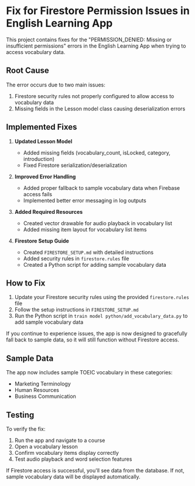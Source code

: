 # Fix for Firestore Permission Issues in English Learning App

This project contains fixes for the "PERMISSION_DENIED: Missing or insufficient permissions" errors in the English Learning App when trying to access vocabulary data.

## Root Cause

The error occurs due to two main issues:
1. Firestore security rules not properly configured to allow access to vocabulary data
2. Missing fields in the Lesson model class causing deserialization errors

## Implemented Fixes

1. **Updated Lesson Model**
   - Added missing fields (vocabulary_count, isLocked, category, introduction)
   - Fixed Firestore serialization/deserialization

2. **Improved Error Handling**
   - Added proper fallback to sample vocabulary data when Firebase access fails
   - Implemented better error messaging in log outputs

3. **Added Required Resources**
   - Created vector drawable for audio playback in vocabulary list
   - Added missing item layout for vocabulary list items

4. **Firestore Setup Guide**
   - Created `FIRESTORE_SETUP.md` with detailed instructions
   - Added security rules in `firestore.rules` file
   - Created a Python script for adding sample vocabulary data

## How to Fix

1. Update your Firestore security rules using the provided `firestore.rules` file
2. Follow the setup instructions in `FIRESTORE_SETUP.md`
3. Run the Python script in `train model python/add_vocabulary_data.py` to add sample vocabulary data

If you continue to experience issues, the app is now designed to gracefully fall back to sample data, so it will still function without Firestore access.

## Sample Data

The app now includes sample TOEIC vocabulary in these categories:
- Marketing Terminology
- Human Resources
- Business Communication

## Testing

To verify the fix:
1. Run the app and navigate to a course
2. Open a vocabulary lesson
3. Confirm vocabulary items display correctly
4. Test audio playback and word selection features

If Firestore access is successful, you'll see data from the database. If not, sample vocabulary data will be displayed automatically. 